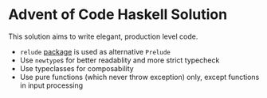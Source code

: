 # Advent of Code Haskell Solution

This solution aims to write elegant, production level code.

- `relude` [package](http://hackage.haskell.org/package/relude) is used as alternative `Prelude`
- Use `newtype`s for better readablity and more strict typecheck
- Use typeclasses for composability
- Use pure functions (which never throw exception) only, except functions in input processing
